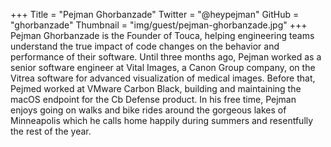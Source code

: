 +++
Title = "Pejman Ghorbanzade"
Twitter = "@heypejman"
GitHub = "ghorbanzade"
Thumbnail = "img/guest/pejman-ghorbanzade.jpg"
+++
Pejman Ghorbanzade is the Founder of Touca, helping engineering teams understand the true impact of code changes on the behavior and performance of their software. Until three months ago, Pejman worked as a senior software engineer at Vital Images, a Canon Group company, on the Vitrea software for advanced visualization of medical images. Before that, Pejmed worked at VMware Carbon Black, building and maintaining the macOS endpoint for the Cb Defense product. In his free time, Pejman enjoys going on walks and bike rides around the gorgeous lakes of Minneapolis which he calls home happily during summers and resentfully the rest of the year.